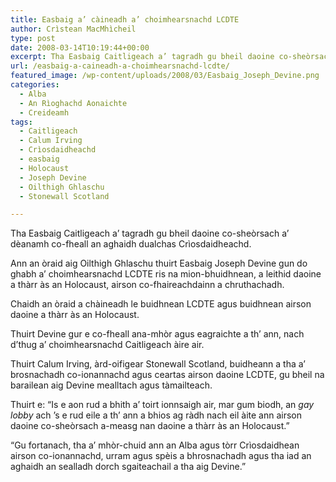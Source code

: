 ```yaml
---
title: Easbaig a’ càineadh a’ choimhearsnachd LCDTE
author: Crìstean MacMhìcheil
type: post
date: 2008-03-14T10:19:44+00:00
excerpt: Tha Easbaig Caitligeach a’ tagradh gu bheil daoine co-sheòrsach a’ dèanamh co-fheall an aghaidh dualchas Crìosdaidheachd.
url: /easbaig-a-caineadh-a-choimhearsnachd-lcdte/
featured_image: /wp-content/uploads/2008/03/Easbaig_Joseph_Devine.png
categories:
  - Alba
  - An Rìoghachd Aonaichte
  - Creideamh
tags:
  - Caitligeach
  - Calum Irving
  - Crìosdaidheachd
  - easbaig
  - Holocaust
  - Joseph Devine
  - Oilthigh Ghlaschu
  - Stonewall Scotland

---
```

Tha Easbaig Caitligeach a’ tagradh gu bheil daoine co-sheòrsach a’ dèanamh co-fheall an aghaidh dualchas Crìosdaidheachd.

Ann an òraid aig Oilthigh Ghlaschu thuirt Easbaig Joseph Devine gun do ghabh a’ choimhearsnachd LCDTE ris na mion-bhuidhnean, a leithid daoine a thàrr às an Holocaust, airson co-fhaireachdainn a chruthachadh.

Chaidh an òraid a chàineadh le buidhnean LCDTE agus buidhnean airson daoine a thàrr às an Holocaust.

Thuirt Devine gur e co-fheall ana-mhòr agus eagraichte a th&#8217; ann, nach d’thug a’ choimhearsnachd Caitligeach àire air.

Thuirt Calum Irving, àrd-oifigear Stonewall Scotland, buidheann a tha a’ brosnachadh co-ionannachd agus ceartas airson daoine LCDTE, gu bheil na barailean aig Devine mealltach agus tàmailteach.

Thuirt e: “Is e aon rud a bhith a’ toirt ionnsaigh air, mar gum biodh, an _gay lobby_ ach ’s e rud eile a th&#8217; ann a bhios ag ràdh nach eil àite ann airson daoine co-sheòrsach a-measg nan daoine a thàrr às an Holocaust.”

“Gu fortanach, tha a’ mhòr-chuid ann an Alba agus tòrr Crìosdaidhean airson co-ionannachd, urram agus spèis a bhrosnachadh agus tha iad an aghaidh an sealladh dorch sgaiteachail a tha aig Devine.”